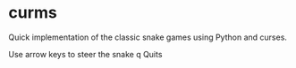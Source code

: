# curms

Quick implementation of the classic snake games using Python and curses.
 
 Use arrow keys to steer the snake
 q Quits
 
